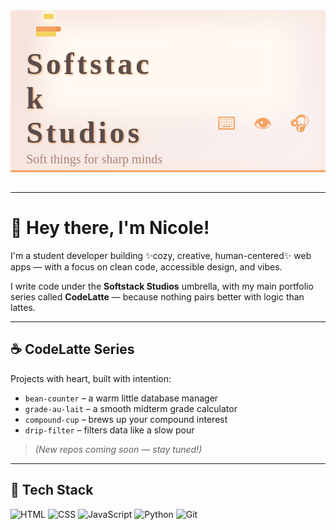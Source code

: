<style>
@import url('https://fonts.googleapis.com/css2?family=Comfortaa&display=swap');

.softstack-banner {
  position: relative;
  width: 100%;
  height: 256px;
  background: linear-gradient(135deg, #f5e1da, #f9f3f3);
  font-family: 'Comfortaa', cursive;
  color: #5a4d4d;
  overflow: hidden;
  display: flex;
  align-items: center;
  justify-content: center;
  box-shadow: inset 0 0 30px #fce5dc;
  border-bottom: 3px solid #f4a261;
  margin-bottom: 2rem;
}

.clouds {
  position: absolute;
  top: 20px;
  left: 10%;
  width: 80%;
  height: 150px;
  background:
    radial-gradient(circle at 20% 30%, #fff9f1 40%, transparent 70%),
    radial-gradient(circle at 50% 40%, #fff9f1 45%, transparent 70%),
    radial-gradient(circle at 80% 35%, #fff9f1 40%, transparent 70%);
  filter: blur(18px);
  z-index: 0;
}

.softstack-banner .content {
  position: relative;
  z-index: 2;
  width: 90%;
  max-width: 1200px;
  display: flex;
  justify-content: space-between;
  align-items: center;
}

.left {
  max-width: 50%;
}

.left h1 {
  font-size: 3rem;
  margin: 0;
  font-weight: 700;
  letter-spacing: 0.1em;
  text-shadow: 1px 1px 3px #f4a261;
}

.left p {
  margin-top: 0.25rem;
  font-size: 1.25rem;
  font-weight: 500;
  color: #ab8476;
}

.coffee {
  width: 64px;
  height: 64px;
  margin-bottom: 0.5rem;
}

.right {
  max-width: 40%;
  text-align: right;
  display: flex;
  flex-direction: column;
  align-items: flex-end;
}

.zeus-placeholder {
  width: 96px;
  height: 96px;
  background: url('https://cdn-icons-png.flaticon.com/512/616/616408.png') no-repeat center/contain;
  filter: drop-shadow(1px 1px 1px #e9c46a);
  border-radius: 48px;
  margin-bottom: 1rem;
}

.accessibility-icons span {
  font-size: 1.8rem;
  margin-left: 1rem;
  color: #f4a261;
  cursor: default;
  user-select: none;
}

.accessibility-icons {
  display: flex;
  justify-content: flex-end;
  gap: 0.8rem;
}
</style>

<!-- Softstack Studios GitHub Banner -->
<div class="softstack-banner">
  <div class="clouds"></div>
  <div class="content">
    <div class="left">
      <!-- Coffee cup SVG icon -->
      <svg class="coffee" xmlns="http://www.w3.org/2000/svg" viewBox="0 0 64 64" aria-hidden="true" role="img">
        <path fill="#F4D35E" d="M16 48h32v8H16z"/>
        <path fill="#EE964B" d="M48 48h4a4 4 0 0 0 0-8h-4z"/>
        <path fill="#F4A261" d="M16 40h32v8H16z"/>
        <circle fill="#FFF3E0" cx="36" cy="24" r="12"/>
        <path fill="#F4D35E" d="M28 20h16v8H28z"/>
      </svg>
      <!-- Text tagline -->
      <h1>Softstack Studios</h1>
      <p>Soft things for sharp minds</p>
    </div>
    <div class="right">
      <!-- Placeholder for Zeus -->
      <div class="zeus-placeholder" aria-label="Sleeping dog silhouette"></div>
      <!-- Accessibility icons -->
      <div class="accessibility-icons" aria-label="Accessibility icons">
        <span title="Keyboard accessible" role="img" aria-hidden="false">⌨️</span>
        <span title="Screen reader friendly" role="img" aria-hidden="false">👁️</span>
        <span title="Hearing support" role="img" aria-hidden="false">🎧</span>
      </div>
    </div>
  </div>
</div>

---

# 👋 Hey there, I'm Nicole!

I'm a student developer building ✨cozy, creative, human-centered✨ web apps — with a focus on clean code, accessible design, and vibes. 

I write code under the **Softstack Studios** umbrella, with my main portfolio series called **CodeLatte** — because nothing pairs better with logic than lattes.

---

## ☕ CodeLatte Series
Projects with heart, built with intention:
- `bean-counter` – a warm little database manager
- `grade-au-lait` – a smooth midterm grade calculator
- `compound-cup` – brews up your compound interest
- `drip-filter` – filters data like a slow pour

> *(New repos coming soon — stay tuned!)*

---

## 🔧 Tech Stack
![HTML](https://img.shields.io/badge/-HTML5-E34F26?logo=html5&logoColor=white&style=flat-square)
![CSS](https://img.shields.io/badge/-CSS3-1572B6?logo=css3&logoColor=white&style=flat-square)
![JavaScript](https://img.shields.io/badge/-JavaScript-F7DF1E?logo=javascript&logoColor=black&style=flat-square)
![Python](https://img.shields.io/badge/-Python-3776AB?logo=python&logoColor=white&style=flat-square)
![Git](https://img.shields.io/badge/-Git)
